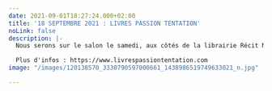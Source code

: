 ```yaml
---
date: 2021-09-01T18:27:24.000+02:00
title: '18 SEPTEMBRE 2021 : LIVRES PASSION TENTATION'
noLink: false
description: |-
  Nous serons sur le salon le samedi, aux côtés de la librairie Récit Music. Mais nos livres seront disponibles tout le week-end.

  Plus d'infos : https://www.livrespassiontentation.com
image: "/images/120138570_3330790597000661_1438986519749633021_n.jpg"

---
```

